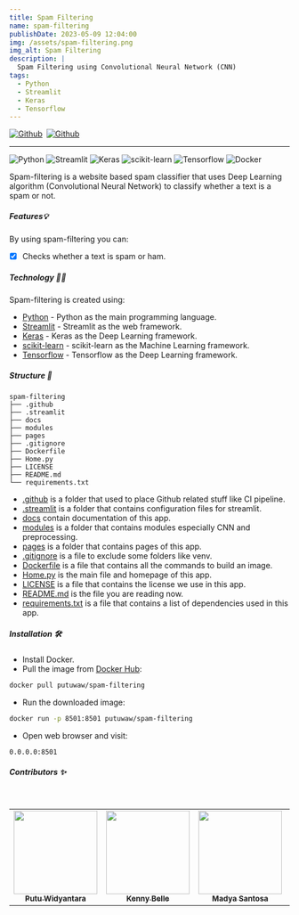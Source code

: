 ```yaml
---
title: Spam Filtering
name: spam-filtering
publishDate: 2023-05-09 12:04:00
img: /assets/spam-filtering.png
img_alt: Spam Filtering
description: |
  Spam Filtering using Convolutional Neural Network (CNN)
tags:
  - Python
  - Streamlit
  - Keras
  - Tensorflow
---
```


<div style="display: flex; align-items: start;">
  <a href="https://github.com/putuwaw/spam-filtering" target="_blank" style="margin-right: .5em;">
    <img src="https://img.shields.io/badge/repository-121013?style=for-the-badge&logo=github&logoColor=white" alt="Github" />
  </a>
  <a href="https://spam-filtering.streamlit.app/" target="_blank">
    <img src="https://img.shields.io/badge/preview-FF4B4B?style=for-the-badge&logo=streamlit&logoColor=white" alt="Github" />
  </a>
</div>
<hr>

![Python](https://img.shields.io/badge/Python-FFD43B?style=for-the-badge&logo=python&logoColor=blue)
![Streamlit](https://img.shields.io/badge/Streamlit-FF4B4B?style=for-the-badge&logo=Streamlit&logoColor=white)
![Keras](https://img.shields.io/badge/Keras-%23D00000.svg?style=for-the-badge&logo=Keras&logoColor=white)
![scikit-learn](https://img.shields.io/badge/scikit--learn-%23F7931E.svg?style=for-the-badge&logo=scikit-learn&logoColor=white)
![Tensorflow](https://img.shields.io/badge/TensorFlow-FF6F00?style=for-the-badge&logo=TensorFlow&logoColor=white)
![Docker](https://img.shields.io/badge/Docker-2CA5E0?style=for-the-badge&logo=docker&logoColor=white)

Spam-filtering is a website based spam classifier that uses Deep Learning algorithm (Convolutional Neural Network) to classify whether a text is a spam or not.

##### Features💡

By using spam-filtering you can:

- [x] Checks whether a text is spam or ham.

##### Technology 👨‍💻

Spam-filtering is created using:

- [Python](https://www.python.org/) - Python as the main programming language.
- [Streamlit](https://streamlit.io/) - Streamlit as the web framework.
- [Keras](https://keras.io/) - Keras as the Deep Learning framework.
- [scikit-learn](https://scikit-learn.org/stable/) - scikit-learn as the Machine Learning framework.
- [Tensorflow](https://www.tensorflow.org/) - Tensorflow as the Deep Learning framework.

##### Structure 📂

```
spam-filtering
├── .github
├── .streamlit
├── docs
├── modules
├── pages
├── .gitignore
├── Dockerfile
├── Home.py
├── LICENSE
├── README.md
└── requirements.txt
```

- [.github](https://github.com/putuwaw/spam-filtering/blob/main/.github/) is a folder that used to place Github related stuff like CI pipeline.
- [.streamlit](https://github.com/putuwaw/spam-filtering/blob/main/.streamlit/) is a folder that contains configuration files for streamlit.
- [docs](https://github.com/putuwaw/spam-filtering/blob/main/docs/) contain documentation of this app.
- [modules](https://github.com/putuwaw/spam-filtering/blob/main/modules/) is a folder that contains modules especially CNN and preprocessing.
- [pages](https://github.com/putuwaw/spam-filtering/blob/main/pages/) is a folder that contains pages of this app.
- [.gitignore](https://github.com/putuwaw/spam-filtering/blob/main/.gitignore) is a file to exclude some folders like venv.
- [Dockerfile](https://github.com/putuwaw/spam-filtering/blob/main/Dockerfile) is a file that contains all the commands to build an image.
- [Home.py](https://github.com/putuwaw/spam-filtering/blob/main/Home.py) is the main file and homepage of this app.
- [LICENSE](https://github.com/putuwaw/spam-filtering/blob/main/LICENSE) is a file that contains the license we use in this app.
- [README.md](https://github.com/putuwaw/spam-filtering/blob/main/README.md) is the file you are reading now.
- [requirements.txt](https://github.com/putuwaw/spam-filtering/blob/main/requirements.txt) is a file that contains a list of dependencies used in this app.

##### Installation 🛠️

- Install Docker.
- Pull the image from [Docker Hub](https://hub.docker.com/r/putuwaw/spam-filtering):

```bash
docker pull putuwaw/spam-filtering
```

- Run the downloaded image:

```bash
docker run -p 8501:8501 putuwaw/spam-filtering
```

- Open web browser and visit:

```bash
0.0.0.0:8501
```

##### Contributors ✨

<br>
<table align="center">
  <tr>
    <td align="center"><a href="https://github.com/putuwaw"><img src="https://github.com/putuwaw.png" width="150px;" alt=""/><br><sub><b>Putu Widyantara</b></sub></td> 
    <td align="center"><a href="https://github.com/Kebelll"><img src="https://github.com/Kebelll.png" width="150px;" alt=""/><br><sub><b>Kenny Belle</b></sub></td> 
    <td align="center"><a href="https://github.com/madya-dev"><img src="https://github.com/madya-dev.png" width="150px" alt=""/><br><sub><b>Madya Santosa</b></sub></td>
    <td align="center"><a href="https://github.com/kamisama27"><img src="https://github.com/kamisama27.png" width="150px;" alt=""/><br><sub><b>Dheva Surya</b></sub></td>
  </tr>
</table>

